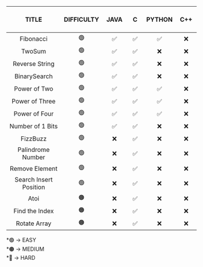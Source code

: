 

|    <b>TITLE </b>             |   DIFFICULTY        |          &nbsp;       JAVA      &nbsp;         | &nbsp;&nbsp;&nbsp;     C    &nbsp;&nbsp;&nbsp;   |      PYTHON     | &nbsp; C++ &nbsp; |
| :----------------------:|:-------------------: |:--------------------------:|:----------------------:|:---------------:| :-------------------------: |
|           Fibonacci     |           🟢        |                    ✅              |               ✅         |           ✅      |       ❌    |
|           TwoSum        |          🟢         |                    ✅              |            ✅            |           ❌      |     ❌  |
|      Reverse String     |          🟢         |                    ✅              |            ✅            |        ❌         |     ❌     |
|           BinarySearch  |          🟢         |                    ✅              |            ✅            |        ❌         |     ❌     |
|           Power of Two  |         🟢          |                    ✅              |       ✅                 |      ✅           |     ❌     |
|           Power of Three|         🟢          |                    ✅              |               ✅         |          ✅       |      ❌     |
|           Power of Four |         🟢          |                    ✅              |               ✅         |           ✅      |       ❌    |
|  Number of 1 Bits       |        🟢           |                    ✅              |            ✅            |           ❌      |      ❌      |
|           FizzBuzz      |        🟢           |                    ❌              |            ✅            |           ❌      |       ❌   |
|  Palindrome Number      |        🟢           |                    ❌              |            ✅            |           ❌      |       ❌     |
|     Remove Element      |        🟢           |                    ❌              |            ✅            |           ❌      |        ❌    |
|  Search Insert Position |        🟢           |                    ❌              |            ✅            |           ❌      |      ❌      |
|           Atoi          |           🟠        |                    ❌              |            ✅            |           ❌      |          ❌    |
|    Find the Index       |          🟠         |                    ❌              |            ✅            |           ❌      |        ❌      |
|    Rotate Array         |          🟠         |                    ❌              |            ✅            |           ❌      |        ❌      |


 *🟢 -> EASY <br>
*🟠 -> MEDIUM <br>
*🔴 -> HARD <br>



